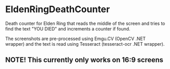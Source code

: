 # EldenRingDeathCounter
 
Death counter for Elden Ring that reads the middle of the screen and tries to find the text "YOU DIED" and increments a counter if found.

The screenshots are pre-processed using Emgu.CV (OpenCV .NET wrapper) and the text is read using Tesseract (tesseract-ocr .NET wrapper).

## NOTE! This currently only works on 16:9 screens
